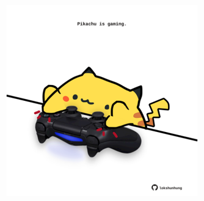 <!-- built at 25/08/2021, 05:01:49 UTC -->
<p align="center">
  <img width="500" height="500" src="./ReadmeImage.svg">
</p>
